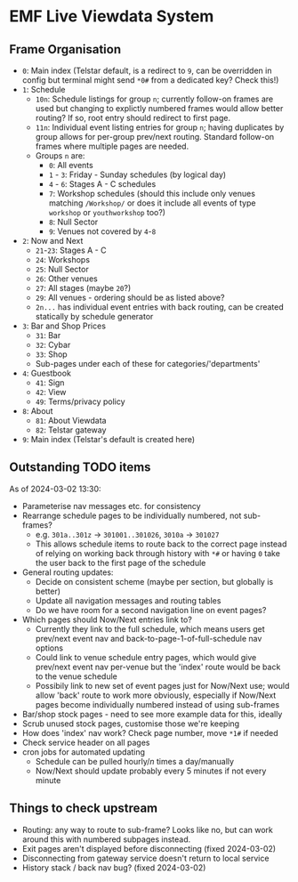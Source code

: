 # EMF Live Viewdata System

## Frame Organisation

- `0`: Main index (Telstar default, is a redirect to `9`, can be overridden in config but terminal might send `*0#` from a dedicated key? Check this!)
- `1`: Schedule
    - `10n`: Schedule listings for group `n`; currently follow-on frames are used but changing to explictly numbered frames would allow better routing?  If so, root entry should redirect to first page.
    - `11n`: Individual event listing entries for group `n`; having duplicates by group allows for per-group prev/next routing. Standard follow-on frames where multiple pages are needed.
    - Groups `n` are:
        - `0`: All events
        - `1` - `3`: Friday - Sunday schedules (by logical day)
        - `4` - `6`: Stages A - C schedules
        - `7`: Workshop schedules (should this include only venues matching `/Workshop/` or does it include all events of type `workshop` or `youthworkshop` too?)
        - `8`: Null Sector
        - `9`: Venues not covered by `4`-`8`
- `2`: Now and Next
    - `21`-`23`: Stages A - C
    - `24`: Workshops
    - `25`: Null Sector
    - `26`: Other venues
    - `27`: All stages (maybe `20`?)
    - `29`: All venues - ordering should be as listed above? 
    - `2n...` has individual event entries with back routing, can be created statically by schedule generator
- `3`: Bar and Shop Prices
    - `31`: Bar
    - `32`: Cybar
    - `33`: Shop
    - Sub-pages under each of these for categories/'departments'
- `4`: Guestbook
    - `41`: Sign
    - `42`: View
    - `49`: Terms/privacy policy
- `8`: About
    - `81`: About Viewdata
    - `82`: Telstar gateway
- `9`: Main index (Telstar's default is created here)

## Outstanding TODO items

As of 2024-03-02 13:30:

- Parameterise nav messages etc. for consistency
- Rearrange schedule pages to be individually numbered, not sub-frames?
    - e.g. `301a..301z` -> `301001..301026`, `3010a` -> `301027`
    - This allows schedule items to route back to the correct page instead of
    relying on working back through history with `*#` or having `0` take the
    user back to the first page of the schedule
- General routing updates:
    - Decide on consistent scheme (maybe per section, but globally is better)
    - Update all navigation messages and routing tables
    - Do we have room for a second navigation line on event pages?
- Which pages should Now/Next entries link to?
    - Currently they link to the full schedule, which means users get prev/next
    event nav and back-to-page-1-of-full-schedule nav options
    - Could link to venue schedule entry pages, which would give prev/next event
    nav per-venue but the 'index' route would be back to the venue schedule
    - Possibily link to new set of event pages just for Now/Next use; would allow
    'back' route to work more obviously, especially if Now/Next pages become
    individually numbered instead of using sub-frames
- Bar/shop stock pages - need to see more example data for this, ideally
- Scrub unused stock pages, customise those we're keeping
- How does 'index' nav work?  Check page number, move `*1#` if needed
- Check service header on all pages
- cron jobs for automated updating
    - Schedule can be pulled hourly/*n* times a day/manually
    - Now/Next should update probably every 5 minutes if not every minute

## Things to check upstream

- Routing: any way to route to sub-frame?  Looks like no, but can work around this with numbered subpages instead.
- Exit pages aren't displayed before disconnecting (fixed 2024-03-02)
- Disconnecting from gateway service doesn't return to local service
- History stack / back nav bug? (fixed 2024-03-02)